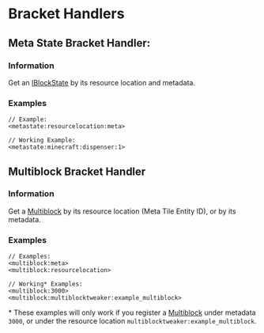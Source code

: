 # Bracket Handlers

## Meta State Bracket Handler:
### Information
Get an [IBlockState](../../Vanilla/Blocks/IBlockState.md) by its resource location and metadata.
### Examples
```
// Example:
<metastate:resourcelocation:meta>

// Working Example:
<metastate:minecraft:dispenser:1>
```
## Multiblock Bracket Handler
### Information
Get a [Multiblock](./Multiblock.md) by its resource location (Meta Tile Entity ID), or by its metadata.
### Examples
```
// Examples:
<multiblock:meta>
<multiblock:resourcelocation>

// Working* Examples:
<multiblock:3000>
<multiblock:multiblocktweaker:example_multiblock>
```

\* These examples will only work if you register a [Multiblock](./Multiblock.md) under metadata `3000`,
or under the resource location `multiblocktweaker:example_multiblock`.

